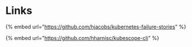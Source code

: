 # Links

{% embed url="https://github.com/hjacobs/kubernetes-failure-stories" %}

{% embed url="https://github.com/hharnisc/kubescope-cli" %}



